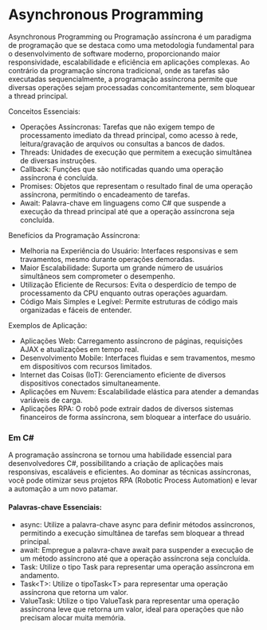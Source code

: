# Asynchronous Programming

Asynchronous Programming ou Programação assíncrona é um paradigma de programação que se destaca como uma metodologia fundamental para o desenvolvimento de software moderno, proporcionando maior responsividade, escalabilidade e eficiência em aplicações complexas. Ao contrário da programação síncrona tradicional, onde as tarefas são executadas sequencialmente, a programação assíncrona permite que diversas operações sejam processadas concomitantemente, sem bloquear a thread principal.


Conceitos Essenciais:

- Operações Assíncronas: Tarefas que não exigem tempo de processamento imediato da thread principal, como acesso à rede, leitura/gravação de arquivos ou consultas a bancos de dados.
- Threads: Unidades de execução que permitem a execução simultânea de diversas instruções.
- Callback: Funções que são notificadas quando uma operação assíncrona é concluída.
- Promises: Objetos que representam o resultado final de uma operação assíncrona, permitindo o encadeamento de tarefas.
- Await: Palavra-chave em linguagens como C# que suspende a execução da thread principal até que a operação assíncrona seja concluída.

Benefícios da Programação Assíncrona:

- Melhoria na Experiência do Usuário: Interfaces responsivas e sem travamentos, mesmo durante operações demoradas.
- Maior Escalabilidade: Suporta um grande número de usuários simultâneos sem comprometer o desempenho.
- Utilização Eficiente de Recursos: Evita o desperdício de tempo de processamento da CPU enquanto outras operações aguardam.
- Código Mais Simples e Legível: Permite estruturas de código mais organizadas e fáceis de entender.

Exemplos de Aplicação:

- Aplicações Web: Carregamento assíncrono de páginas, requisições AJAX e atualizações em tempo real.
- Desenvolvimento Mobile: Interfaces fluidas e sem travamentos, mesmo em dispositivos com recursos limitados.
- Internet das Coisas (IoT): Gerenciamento eficiente de diversos dispositivos conectados simultaneamente.
- Aplicações em Nuvem: Escalabilidade elástica para atender a demandas variáveis de carga.
- Aplicações RPA:  O robô pode extrair dados de diversos sistemas financeiros de forma assíncrona, sem bloquear a interface do usuário.

### Em C#
A programação assíncrona se tornou uma habilidade essencial para desenvolvedores C#, possibilitando a criação de aplicações mais responsivas, escaláveis e eficientes. Ao dominar as técnicas assíncronas, você pode otimizar seus projetos RPA (Robotic Process Automation) e levar a automação a um novo patamar.

#### Palavras-chave Essenciais:
- async: Utilize a palavra-chave async para definir métodos assíncronos, permitindo a execução simultânea de tarefas sem bloquear a thread principal.
- await: Empregue a palavra-chave await para suspender a execução de um método assíncrono até que a operação assíncrona seja concluída.
- Task: Utilize o tipo Task para representar uma operação assíncrona em andamento.
- Task&lt;T&gt;: Utilize o tipoTask&lt;T&gt; para representar uma operação assíncrona que retorna um valor.
- ValueTask: Utilize o tipo ValueTask para representar uma operação assíncrona leve que retorna um valor, ideal para operações que não precisam alocar muita memória.
